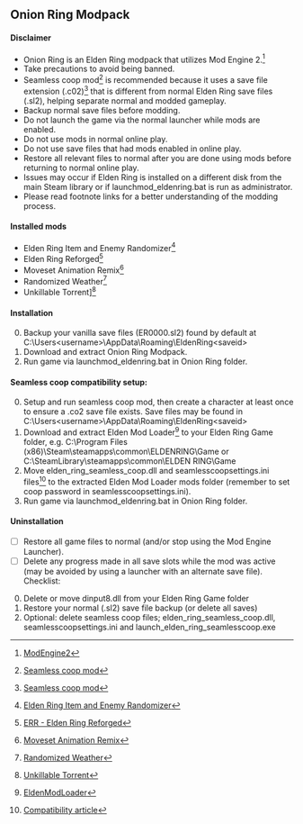 ## Onion Ring Modpack


#### Disclaimer

- Onion Ring is an Elden Ring modpack that utilizes Mod Engine 2.[^0]
- Take precautions to avoid being banned.
- Seamless coop mod[^1] is recommended because it uses a save file extension (.c02)[^1] that is different from normal Elden Ring save files (.sl2), helping separate normal and modded gameplay.
- Backup normal save files before modding.
- Do not launch the game via the normal launcher while mods are enabled.
- Do not use mods in normal online play.
- Do not use save files that had mods enabled in online play.
- Restore all relevant files to normal after you are done using mods before returning to normal online play.
- Issues may occur if Elden Ring is installed on a different disk from the main Steam library or if launchmod_eldenring.bat is run as administrator.
- Please read footnote links for a better understanding of the modding process.

#### Installed mods

- Elden Ring Item and Enemy Randomizer[^2]
- Elden Ring Reforged[^3]
- Moveset Animation Remix[^4]
- Randomized Weather[^5]
- Unkillable Torrent][^6]

#### Installation

0. Backup your vanilla save files (ER0000.sl2) found by default at C:\Users\<username>\AppData\Roaming\EldenRing\<saveid>
1. Download and extract Onion Ring Modpack.
2. Run game via launchmod_eldenring.bat in Onion Ring folder.

#### Seamless coop compatibility setup:

0. Setup and run seamless coop mod, then create a character at least once to ensure a .co2 save file exists. Save files may be found in C:\Users\<username>\AppData\Roaming\EldenRing\<saveid>
1. Download and extract Elden Mod Loader[^7] to your Elden Ring Game folder, e.g. C:\Program Files (x86)\Steam\steamapps\common\ELDENRING\Game or C:\SteamLibrary\steamapps\common\ELDEN RING\Game
3. Move elden_ring_seamless_coop.dll and seamlesscoopsettings.ini files[^8] to the extracted Elden Mod Loader mods folder (remember to set coop password in seamlesscoopsettings.ini).
4. Run game via launchmod_eldenring.bat in Onion Ring folder.

#### Uninstallation

- [ ] Restore all game files to normal (and/or stop using the Mod Engine Launcher).
- [ ] Delete any progress made in all save slots while the mod was active (may be avoided by using a launcher with an alternate save file). 
Checklist:
0. Delete or move dinput8.dll from your Elden Ring Game folder
1. Restore your normal (.sl2) save file backup (or delete all saves)
2. Optional: delete seamless coop files; elden_ring_seamless_coop.dll, seamlesscoopsettings.ini and launch_elden_ring_seamlesscoop.exe

[^0]: [ModEngine2](https://github.com/soulsmods/ModEngine2/releases)
[^1]: [Seamless coop mod](https://www.nexusmods.com/eldenring/mods/510)
[^2]: [Elden Ring Item and Enemy Randomizer](https://www.nexusmods.com/eldenring/mods/428)
[^3]: [ERR - Elden Ring Reforged](https://www.nexusmods.com/eldenring/mods/541)
[^4]: [Moveset Animation Remix](https://www.nexusmods.com/eldenring/mods/920)
[^5]: [Randomized Weather](https://www.nexusmods.com/eldenring/mods/2077)
[^6]: [Unkillable Torrent](https://www.nexusmods.com/eldenring/mods/1008)
[^7]: [EldenModLoader](https://www.nexusmods.com/eldenring/mods/117)
[^8]: [Compatibility article](https://www.nexusmods.com/eldenring/articles/94)
